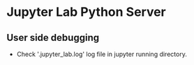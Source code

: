 # Jupyter Lab Python Server


## User side debugging
* Check '.jupyter_lab.log' log file in jupyter running directory.
